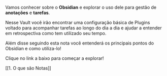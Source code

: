 Vamos conhecer sobre o **Obsidian** e explorar o uso dele para gestão de **anotações** e **tarefas**.

Nesse Vault você irão encontrar uma configuração básica de Plugins voltado para acompanhar tarefas ao longo do dia a dia e ajudar a entender em retrospectiva como tem utilizado seu tempo.

Além disse seguindo esta nota você entenderá os principais pontos do Obsidian e como utiliza-lo!

Clique no link a baixo para começar a explorar!

[[1. O que são Notas]]

